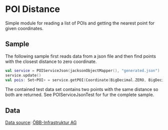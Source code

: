# POI Distance

Simple module for reading a list of POIs and getting the nearest point for given coordinates.

## Sample

The following sample first reads data from a json file and then find points with the closest distance to zero
coordinate.

```kotlin
val service = POIServiceJson(jacksonObjectMapper(), "generated.json")
service.update()
val pois: Set<POI> = service.getPOI(Coordinate(BigDecimal.ZERO, BigDecimal.ZERO), Instant.now())
```

The contained test data set contains two points with the same distance so both are returned. See POIServiceJsonTest for
fur the complete sample.

## Data

[Data source](https://data.oebb.at/#default/datasetDetail): [ÖBB-Infrastruktur AG](http://infrastruktur.oebb.at/de/)